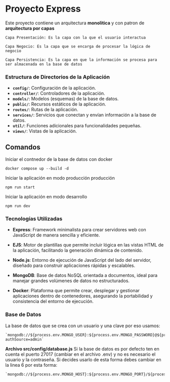 # Proyecto Express

Este proyecto contiene un arquitectura **monolitica** y con patron de **arquitectura por capas**

```
Capa Presentación: Es la capa con la que el usuario interactua

Capa Negocio: Es la capa que se encarga de procesar la lógica de negocio

Capa Persistencia: Es la capa en que la información se procesa para ser almacenada en la base de datos
```

### Estructura de Directorios de la Aplicación

- **`config/`**: Configuración de la aplicación.
- **`controller/`**: Controladores de la aplicación.
- **`models/`**: Modelos (esquemas) de la base de datos.
- **`public/`**: Recursos estáticos de la aplicación.
- **`routes/`**: Rutas de la aplicación.
- **`services/`**: Servicios que conectan y envían información a la base de datos.
- **`util/`**: Funciones adicionales para funcionalidades pequeñas.
- **`views/`**: Vistas de la aplicación.

## Comandos

Iniciar el contnedor de la base de datos con docker
```
docker compose up --build -d
```

Iniciar la aplicación en modo producción producción
```
npm run start
```

Iniciar la aplicación en modo desarrollo
```
npm run dev
```

### Tecnologías Utilizadas

- **Express**: Framework minimalista para crear servidores web con JavaScript de manera sencilla y eficiente.

- **EJS**: Motor de plantillas que permite incluir lógica en las vistas HTML de la aplicación, facilitando la generación dinámica de contenido.

- **Node.js**: Entorno de ejecución de JavaScript del lado del servidor, diseñado para construir aplicaciones rápidas y escalables.

- **MongoDB**: Base de datos NoSQL orientada a documentos, ideal para manejar grandes volúmenes de datos no estructurados.

- **Docker**: Plataforma que permite crear, desplegar y gestionar aplicaciones dentro de contenedores, asegurando la portabilidad y consistencia del entorno de ejecución.

### Base de Datos
La base de datos que se crea con un usuario y una clave por eso usamos:
```
`mongodb://${process.env.MONGO_USER}:${process.env.MONGO_PASSWORD}@${process.env.MONGO_HOST}:${process.env.MONGO_PORT}/${process.env.MONGO_DB}?authSource=admin`
```
**Archivo src/config/database.js**
Si la base de datos es por defecto ten en cuenta el puerto 27017 (cambiar en el archivo .env) y no es necesario el usuario y la contraseña. Si decides usarlo de esta forma debes cambiar en la linea 6 por esta forma:
```
`mongodb://${process.env.MONGO_HOST}:${process.env.MONGO_PORT}/${process.env.MONGO_DB}`
```

